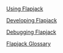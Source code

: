 
[Using Flapjack](https://github.com/ali-graham/flapjack/wiki/USING)

[Developing Flapjack](https://github.com/ali-graham/flapjack/wiki/DEVELOPING)

[Debugging Flapjack](https://github.com/ali-graham/flapjack/wiki/DEBUGGING)

[Flapjack Glossary](https://github.com/ali-graham/flapjack/wiki/GLOSSARY)
